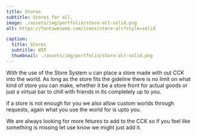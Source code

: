 ```yaml
---
title: Stores
subtitle: Stores for all.
image: ./assets/img/portfolio/store-alt-solid.png
alt: https://fontawesome.com/icons/store-alt?style=solid

caption:
  title: Stores
  subtitle: WIP
  thumbnail: ./assets/img/portfolio/store-alt-solid.png
---
```

With the use of the Store System u can place a store made with out CCK into the world. As long as the store fits the gideline there is no limit on what kind of store you can make, whether it be a store front for actual goods or just a virtual bar to chill with friends in its completely up to you.

if a store is not enough for you we also allow custom worlds through requests, again what you use the world for is upto you.

We are always looking for more fetures to add to the CCK so if you feel like something is missing let use know we might just add it.
